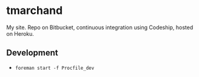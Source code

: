 # tmarchand

My site. Repo on Bitbucket, continuous integration using Codeship, hosted on Heroku.

## Development

* `foreman start -f Procfile_dev`
